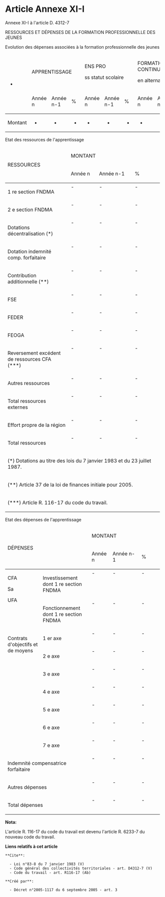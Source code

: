# Article Annexe XI-I

Annexe XI-I à l'article D. 4312-7 

RESSOURCES ET DÉPENSES DE LA FORMATION PROFESSIONNELLE DES JEUNES 

Evolution des dépenses associées à la formation professionnelle des jeunes

<table>
  <thead>
    <tr>
      <td width="156" rowspan="2">

-

</td>
      <td colspan="3" width="85">

APPRENTISSAGE 

</td>
      <td colspan="3" width="85">

ENS PRO 

ss statut scolaire 

</td>
      <td width="85" colspan="3">

FORMATIONS CONTINUES 

en alternance 

</td>
      <td colspan="3" width="85">

TOTAL 

</td>
    </tr>
    <tr>
      <td width="28">

Année n 

</td>
      <td width="28">

Année n-1 

</td>
      <td width="28">

% 

</td>
      <td width="28">

Année n 

</td>
      <td width="28">

Année n-1 

</td>
      <td width="28">

% 

</td>
      <td width="28">

Année n 

</td>
      <td width="28">

Année n-1 

</td>
      <td width="28">

% 

</td>
      <td width="28">

Année n 

</td>
      <td width="28">

Année n-1 

</td>
      <td width="28">

% 

</td>
    </tr>
  </thead>
  <tbody>
    <tr>
      <td valign="top">

Montant

</td>
      <td valign="top">

-

</td>
      <td valign="top">

-

</td>
      <td valign="top">

-

</td>
      <td valign="top">

-

</td>
      <td valign="top">

-

</td>
      <td valign="top">

-

</td>
      <td valign="top">

-

</td>
      <td valign="top">

-

</td>
      <td valign="top">

-

</td>
      <td valign="top">

-

</td>
      <td valign="top">

-

</td>
      <td>-</td>
    </tr>
  </tbody>
</table>

Etat des ressources de l'apprentissage 

<table>
  <thead>
    <tr>
      <td width="195" rowspan="2">

RESSOURCES 

</td>
      <td colspan="3" width="260">

MONTANT 

</td>
    </tr>
    <tr>
      <td width="78">

Année n 

</td>
      <td width="104">

Année n-1 

</td>
      <td width="78">

% 

</td>
    </tr>
  </thead>
  <tbody>
    <tr>
      <td valign="top">

1 re section FNDMA

</td>
      <td valign="top">-</td>
      <td valign="top">-</td>
      <td valign="top">-</td>
    </tr>
    <tr>
      <td valign="top">

2 e section FNDMA

</td>
      <td valign="top">-</td>
      <td valign="top">-</td>
      <td valign="top">-</td>
    </tr>
    <tr>
      <td valign="top">

Dotations décentralisation (*)

</td>
      <td valign="top">-</td>
      <td valign="top">-</td>
      <td valign="top">-</td>
    </tr>
    <tr>
      <td valign="top">

Dotation indemnité comp. forfaitaire

</td>
      <td valign="top">-</td>
      <td valign="top">-</td>
      <td valign="top">-</td>
    </tr>
    <tr>
      <td valign="top">

Contribution additionnelle (**)

</td>
      <td valign="top">-</td>
      <td valign="top">-</td>
      <td valign="top">-</td>
    </tr>
    <tr>
      <td valign="top">

FSE

</td>
      <td valign="top">-</td>
      <td valign="top">-</td>
      <td valign="top">-</td>
    </tr>
    <tr>
      <td valign="top">

FEDER

</td>
      <td valign="top">-</td>
      <td valign="top">-</td>
      <td valign="top">-</td>
    </tr>
    <tr>
      <td valign="top">

FEOGA

</td>
      <td valign="top">-</td>
      <td valign="top">-</td>
      <td valign="top">-</td>
    </tr>
    <tr>
      <td valign="top">

Reversement excédent de ressources CFA (***)

</td>
      <td valign="top">-</td>
      <td valign="top">-</td>
      <td valign="top">-</td>
    </tr>
    <tr>
      <td valign="top">

Autres ressources

</td>
      <td valign="top">-</td>
      <td valign="top">-</td>
      <td valign="top">-</td>
    </tr>
    <tr>
      <td valign="top">

Total ressources externes

</td>
      <td valign="top">-</td>
      <td valign="top">-</td>
      <td valign="top">-</td>
    </tr>
    <tr>
      <td valign="top">

Effort propre de la région

</td>
      <td valign="top">-</td>
      <td valign="top">-</td>
      <td valign="top">-</td>
    </tr>
    <tr>
      <td valign="top">

Total ressources

</td>
      <td valign="top">-</td>
      <td valign="top">-</td>
      <td valign="top">-</td>
    </tr>
    <tr>
      <td colspan="4" valign="top">

(*) Dotations au titre des lois du 7 janvier 1983 et du 23 juillet 1987. 

</td>
    </tr>
    <tr>
      <td valign="top" colspan="4">

(**) Article 37 de la loi de finances initiale pour 2005. 

</td>
    </tr>
    <tr>
      <td colspan="4" valign="top">

(***) Article R. 116-17 du code du travail. 

</td>
    </tr>
  </tbody>
</table>

Etat des dépenses de l'apprentissage 

<table>
  <thead>
    <tr>
      <td colspan="2" rowspan="2" width="273">

DÉPENSES 

</td>
      <td colspan="3" width="182">

MONTANT 

</td>
    </tr>
    <tr>
      <td width="52">

Année n 

</td>
      <td width="78">

Année n-1 

</td>
      <td width="52">

% 

</td>
    </tr>
  </thead>
  <tbody>
    <tr>
      <td valign="top" rowspan="2">

CFA 

Sa 

UFA 

</td>
      <td valign="top">

Investissement dont 1 re section FNDMA

</td>
      <td valign="top">-</td>
      <td valign="top">-</td>
      <td valign="top">-</td>
    </tr>
    <tr>
      <td valign="top">

Fonctionnement dont 1 re section FNDMA

</td>
      <td valign="top">-</td>
      <td valign="top">-</td>
      <td valign="top">-</td>
    </tr>
    <tr>
      <td rowspan="7" valign="top">

Contrats d'objectifs et de moyens 

</td>
      <td valign="top">

1 er axe

</td>
      <td valign="top">-</td>
      <td valign="top">-</td>
      <td valign="top">-</td>
    </tr>
    <tr>
      <td valign="top">

2 e axe

</td>
      <td valign="top">-</td>
      <td valign="top">-</td>
      <td valign="top">-</td>
    </tr>
    <tr>
      <td valign="top">

3 e axe

</td>
      <td valign="top">-</td>
      <td valign="top">-</td>
      <td valign="top">-</td>
    </tr>
    <tr>
      <td valign="top">

4 e axe

</td>
      <td valign="top">-</td>
      <td valign="top">-</td>
      <td valign="top">-</td>
    </tr>
    <tr>
      <td valign="top">

5 e axe

</td>
      <td valign="top">-</td>
      <td valign="top">-</td>
      <td valign="top">-</td>
    </tr>
    <tr>
      <td valign="top">

6 e axe

</td>
      <td valign="top">-</td>
      <td valign="top">-</td>
      <td valign="top">-</td>
    </tr>
    <tr>
      <td valign="top">

7 e axe

</td>
      <td valign="top">-</td>
      <td valign="top">-</td>
      <td valign="top">-</td>
    </tr>
    <tr>
      <td valign="top" colspan="2">

Indemnité compensatrice forfaitaire

</td>
      <td valign="top">-</td>
      <td valign="top">-</td>
      <td valign="top">-</td>
    </tr>
    <tr>
      <td colspan="2" valign="top">

Autres dépenses

</td>
      <td valign="top">-</td>
      <td valign="top">-</td>
      <td valign="top">-</td>
    </tr>
    <tr>
      <td colspan="2" valign="top">

Total dépenses

</td>
      <td valign="top">-</td>
      <td valign="top">-</td>
      <td valign="top">-</td>
    </tr>
  </tbody>
</table>

**Nota:**

L'article R. 116-17 du code du travail est devenu l'article R. 6233-7 du nouveau code du travail.

**Liens relatifs à cet article**

	**Cite**:

	  - Loi n°83-8 du 7 janvier 1983 (V)
	  - Code général des collectivités territoriales - art. D4312-7 (V)
	  - Code du travail - art. R116-17 (Ab)

	**Créé par**:

	  - Décret n°2005-1117 du 6 septembre 2005 - art. 3
